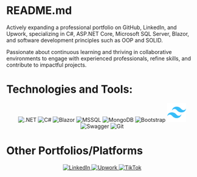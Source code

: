 # README.md


Actively expanding a professional portfolio on GitHub, LinkedIn, and Upwork, specializing in C#, 
ASP.NET Core, Microsoft SQL Server, Blazor, and software development principles such as OOP and SOLID.  

Passionate about continuous learning and thriving in collaborative environments to 
engage with experienced professionals, refine skills, and contribute to impactful projects.


# Technologies and Tools:


<p align="center">
    <img src="https://upload.wikimedia.org/wikipedia/commons/7/7d/Microsoft_.NET_logo.svg" alt=".NET" width="50" height="50"/>
    <img src="https://cdn.jsdelivr.net/gh/devicons/devicon/icons/csharp/csharp-original.svg" alt="C#" width="50" height="50"/>
    <img src="https://cdn.jsdelivr.net/gh/devicons/devicon/icons/blazor/blazor-original.svg" alt="Blazor" width="50" height="50"/>
    <img src="https://cdn.jsdelivr.net/gh/devicons/devicon/icons/microsoftsqlserver/microsoftsqlserver-plain.svg" alt="MSSQL" width="50" height="50"/>
    <img src="https://cdn.jsdelivr.net/gh/devicons/devicon/icons/mongodb/mongodb-original.svg" alt="MongoDB" width="50" height="50"/>
    <img src="https://cdn.jsdelivr.net/gh/devicons/devicon/icons/bootstrap/bootstrap-original.svg" alt="Bootstrap" width="50" height="50"/>
    <img src="https://github.com/devicons/devicon/blob/master/icons/tailwindcss/tailwindcss-original.svg" alt="TailwindCSS" width="50" height="50"/>    
    <img src="https://upload.wikimedia.org/wikipedia/commons/a/ab/Swagger-logo.png" alt="Swagger" width="50" height="50"/>    
    <img src="https://cdn.jsdelivr.net/gh/devicons/devicon/icons/git/git-original.svg" alt="Git" width="50" height="50"/>
</p>


# Other Portfolios/Platforms

<p class="gap-3" align="center">
    <a href="https://www.linkedin.com/in/guiller-santos-b762ab314/">
        <img src="https://img.shields.io/badge/LinkedIn-0A66C2?style=for-the-badge&logo=linkedin&logoColor=white" alt="LinkedIn"/>
    </a>
    <a href="https://www.upwork.com/freelancers/~0163ff2c97538eded6">
        <img src="https://img.shields.io/badge/Upwork-6FDA44?style=for-the-badge&logo=upwork&logoColor=white" alt="Upwork"/>
    </a>
        <a href="https://www.tiktok.com/@ging_dev111?lang=en">
        <img src="https://img.shields.io/badge/TikTok-000000?style=for-the-badge&logo=tiktok&logoColor=white" alt="TikTok"/>
    </a>
</p>
